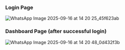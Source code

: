 

### Login Page

![WhatsApp Image 2025-09-16 at 14 20 25_45f623ab](https://github.com/user-attachments/assets/e22f712d-dba4-483c-83ad-ea75e85e7b77)

### Dashboard Page (after successful login)

![WhatsApp Image 2025-09-16 at 14 20 48_0d432f3b](https://github.com/user-attachments/assets/ec683d37-e030-46a0-a8c3-16cf77703a21)

